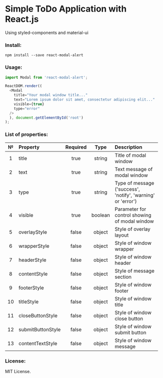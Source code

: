 # Simple ToDo Application with React.js

Using styled-components and material-ui

### Install:
```
npm install --save react-modal-alert
```

### Usage:
```javascript
import Modal from 'react-modal-alert';

ReactDOM.render((
  <Modal 
    title="Your modal window title..."
    text="Lorem ipsum dolor sit amet, consectetur adipiscing elit..."
    visible={true}
    type="error"
  />
  ), document.getElementById('root')
);
```

### List of properties:
|  №  |      Property     | Required |  Type   | Description                                                 |
|:---:|:------------------|:--------:|:-------:|:------------------------------------------------------------|
|  1  | title             | true     | string  | Title of modal window                                       |
|  2  | text              | true     | string  | Text message of modal window                                |
|  3  | type              | true     | string  | Type of message ('success', 'notify', 'warning' or 'error') |
|  4  | visible           | true     | boolean | Parameter for control showing of modal window               |
|  5  | overlayStyle      | false    | object  | Style of overlay layout                                     |
|  6  | wrapperStyle      | false    | object  | Style of window wrapper                                     |
|  7  | headerStyle       | false    | object  | Style of window header                                      |
|  8  | contentStyle      | false    | object  | Style of message section                                    |
|  9  | footerStyle       | false    | object  | Style of window footer                                      |
|  10 | titleStyle        | false    | object  | Style of window title                                       |
|  11 | closeButtonStyle  | false    | object  | Style of window close button                                |
|  12 | submitButtonStyle | false    | object  | Style of window submit button                               |
|  13 | contentTextStyle  | false    | object  | Style of window message                                     |

### License:
MIT License.